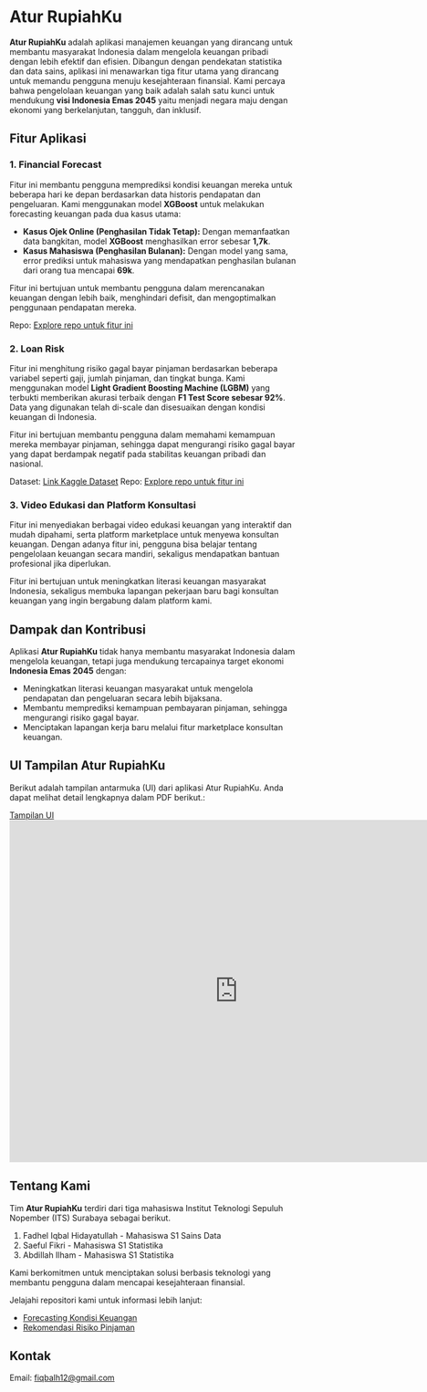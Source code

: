 # Atur RupiahKu

**Atur RupiahKu** adalah aplikasi manajemen keuangan yang dirancang untuk membantu masyarakat Indonesia dalam mengelola keuangan pribadi dengan lebih efektif dan efisien. Dibangun dengan pendekatan statistika dan data sains, aplikasi ini menawarkan tiga fitur utama yang dirancang untuk memandu pengguna menuju kesejahteraan finansial. Kami percaya bahwa pengelolaan keuangan yang baik adalah salah satu kunci untuk mendukung **visi Indonesia Emas 2045** yaitu menjadi negara maju dengan ekonomi yang berkelanjutan, tangguh, dan inklusif. 

## Fitur Aplikasi

### 1. Financial Forecast
Fitur ini membantu pengguna memprediksi kondisi keuangan mereka untuk beberapa hari ke depan berdasarkan data historis pendapatan dan pengeluaran. Kami menggunakan model **XGBoost** untuk melakukan forecasting keuangan pada dua kasus utama:
- **Kasus Ojek Online (Penghasilan Tidak Tetap):** Dengan memanfaatkan data bangkitan, model **XGBoost** menghasilkan error sebesar **1,7k**.
- **Kasus Mahasiswa (Penghasilan Bulanan):** Dengan model yang sama, error prediksi untuk mahasiswa yang mendapatkan penghasilan bulanan dari orang tua mencapai **69k**.

Fitur ini bertujuan untuk membantu pengguna dalam merencanakan keuangan dengan lebih baik, menghindari defisit, dan mengoptimalkan penggunaan pendapatan mereka.

Repo: [Explore repo untuk fitur ini](https://github.com/AturRupiahKu/forecasting-keuangan)

### 2. Loan Risk
Fitur ini menghitung risiko gagal bayar pinjaman berdasarkan beberapa variabel seperti gaji, jumlah pinjaman, dan tingkat bunga. Kami menggunakan model **Light Gradient Boosting Machine (LGBM)** yang terbukti memberikan akurasi terbaik dengan **F1 Test Score sebesar 92%**. Data yang digunakan telah di-scale dan disesuaikan dengan kondisi keuangan di Indonesia.

Fitur ini bertujuan membantu pengguna dalam memahami kemampuan mereka membayar pinjaman, sehingga dapat mengurangi risiko gagal bayar yang dapat berdampak negatif pada stabilitas keuangan pribadi dan nasional.

Dataset: [Link Kaggle Dataset](https://www.kaggle.com/datasets/lorenzozoppelletto/financial-risk-for-loan-approval?select=Loan.csv) 
Repo: [Explore repo untuk fitur ini](https://github.com/AturRupiahKu/rekomendasi-resiko-pinjaman)

### 3. Video Edukasi dan Platform Konsultasi
Fitur ini menyediakan berbagai video edukasi keuangan yang interaktif dan mudah dipahami, serta platform marketplace untuk menyewa konsultan keuangan. Dengan adanya fitur ini, pengguna bisa belajar tentang pengelolaan keuangan secara mandiri, sekaligus mendapatkan bantuan profesional jika diperlukan.

Fitur ini bertujuan untuk meningkatkan literasi keuangan masyarakat Indonesia, sekaligus membuka lapangan pekerjaan baru bagi konsultan keuangan yang ingin bergabung dalam platform kami.


## Dampak dan Kontribusi
Aplikasi **Atur RupiahKu** tidak hanya membantu masyarakat Indonesia dalam mengelola keuangan, tetapi juga mendukung tercapainya target ekonomi **Indonesia Emas 2045** dengan:
- Meningkatkan literasi keuangan masyarakat untuk mengelola pendapatan dan pengeluaran secara lebih bijaksana.
- Membantu memprediksi kemampuan pembayaran pinjaman, sehingga mengurangi risiko gagal bayar.
- Menciptakan lapangan kerja baru melalui fitur marketplace konsultan keuangan.

## UI Tampilan Atur RupiahKu

Berikut adalah tampilan antarmuka (UI) dari aplikasi Atur RupiahKu. Anda dapat melihat detail lengkapnya dalam PDF berikut.:

[Tampilan UI](https://github.com/Atur-RupiahKu/Atur-RupiahKu/blob/main/Atur%20RupiahKu%20Mockup.pdf)
<embed src="https://github.com/Atur-RupiahKu/Atur-RupiahKu/blob/main/Atur%20RupiahKu%20Mockup.pdf" width="800px" height="600px" />

## Tentang Kami
Tim **Atur RupiahKu** terdiri dari tiga mahasiswa Institut Teknologi Sepuluh Nopember (ITS) Surabaya sebagai berikut.
1. Fadhel Iqbal Hidayatullah - Mahasiswa S1 Sains Data
2. Saeful Fikri - Mahasiswa S1 Statistika 
3. Abdillah Ilham - Mahasiswa S1 Statistika

Kami berkomitmen untuk menciptakan solusi berbasis teknologi yang membantu pengguna dalam mencapai kesejahteraan finansial.

Jelajahi repositori kami untuk informasi lebih lanjut:
- [Forecasting Kondisi Keuangan](https://github.com/AturRupiahKu/forecasting-keuangan)
- [Rekomendasi Risiko Pinjaman](https://github.com/AturRupiahKu/rekomendasi-resiko-pinjaman)

## Kontak
Email: fiqbalh12@gmail.com

